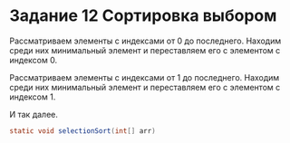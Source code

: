 # Задание 12 Сортировка выбором

Рассматриваем элементы с индексами от 0 до последнего.
Находим среди них минимальный элемент и переставляем его с элементом с индексом 0.

Рассматриваем элементы с индексами от 1 до последнего.
Находим среди них минимальный элемент и переставляем его с элементом с индексом 1.

И так далее.

```java
static void selectionSort(int[] arr)
```